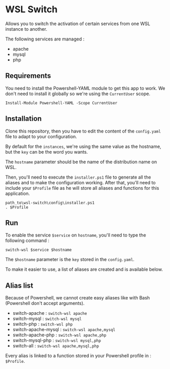 # WSL Switch

Allows you to switch the activation of certain services from one WSL instance to another.

The following services are managed :

- apache
- mysql
- php

## Requirements

You need to install the Powershell-YAML module to get this app to work.
We don't need to install it globally so we're using the `CurrentUser` scope.

```
Install-Module Powershell-YAML -Scope CurrentUser
```

## Installation

Clone this repository, then you have to edit the content of the `config.yaml` file to adapt to your configuration.

By default for the `instances`, we're using the same value as the hostname, but the `key` can be the word you wants.

The `hostname` parameter should be the name of the distribution name on WSL.

Then, you'll need to execute the `installer.ps1` file to generate all the aliases and to make the configuration working.
After that, you'll need to include your `$Profile` file as he will store all aliases and functions for this application.

```
path_to\wsl-switch\config\installer.ps1
. $Profile
```

## Run

To enable the service `$service` on `hostname`, you'll need to type the following command :

```
switch-wsl $service $hostname
```

The `$hostname` parameter is the `key` stored in the `config.yaml`.

To make it easier to use, a list of aliases are created and is available below.

## Alias list

Because of Powershell, we cannot create easy aliases like with Bash (Powershell don't accept arguments).

- switch-apache : `switch-wsl apache`
- switch-mysql : `switch-wsl mysql`
- switch-php : `switch-wsl php`
- switch-apache-mysql : `switch-wsl apache,mysql`
- switch-apache-php : `switch-wsl apache,php`
- switch-mysql-php : `switch-wsl mysql,php`
- switch-all : `switch-wsl apache,mysql,php`

Every alias is linked to a function stored in your Powershell profile in : `$Profile`.  
